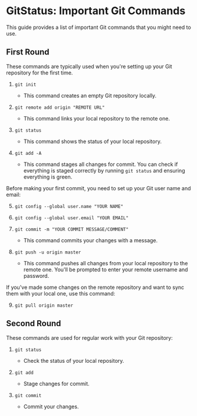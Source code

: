 # GitStatus: Important Git Commands

This guide provides a list of important Git commands that you might need to use.

## First Round

These commands are typically used when you're setting up your Git repository for the first time.

1. `git init`
   - This command creates an empty Git repository locally.

2. `git remote add origin "REMOTE URL"`
   - This command links your local repository to the remote one.

3. `git status`
   - This command shows the status of your local repository.

4. `git add -A`
   - This command stages all changes for commit. You can check if everything is staged correctly by running `git status` and ensuring everything is green.

Before making your first commit, you need to set up your Git user name and email:

5. `git config --global user.name "YOUR NAME"`
6. `git config --global user.email "YOUR EMAIL"`

7. `git commit -m "YOUR COMMIT MESSAGE/COMMENT"`
   - This command commits your changes with a message.

8. `git push -u origin master`
   - This command pushes all changes from your local repository to the remote one. You'll be prompted to enter your remote username and password.

If you've made some changes on the remote repository and want to sync them with your local one, use this command:

9. `git pull origin master`

## Second Round

These commands are used for regular work with your Git repository:

1. `git status`
   - Check the status of your local repository.

2. `git add`
   - Stage changes for commit.

3. `git commit`
   - Commit your changes.
